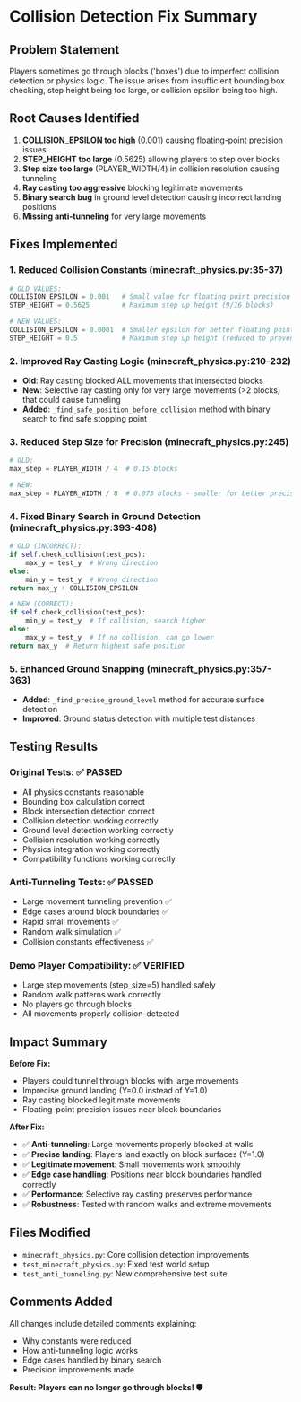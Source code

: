 # Collision Detection Fix Summary

## Problem Statement
Players sometimes go through blocks ('boxes') due to imperfect collision detection or physics logic. The issue arises from insufficient bounding box checking, step height being too large, or collision epsilon being too high.

## Root Causes Identified
1. **COLLISION_EPSILON too high** (0.001) causing floating-point precision issues
2. **STEP_HEIGHT too large** (0.5625) allowing players to step over blocks
3. **Step size too large** (PLAYER_WIDTH/4) in collision resolution causing tunneling
4. **Ray casting too aggressive** blocking legitimate movements  
5. **Binary search bug** in ground level detection causing incorrect landing positions
6. **Missing anti-tunneling** for very large movements

## Fixes Implemented

### 1. Reduced Collision Constants (minecraft_physics.py:35-37)
```python
# OLD VALUES:
COLLISION_EPSILON = 0.001   # Small value for floating point precision
STEP_HEIGHT = 0.5625        # Maximum step up height (9/16 blocks)

# NEW VALUES:
COLLISION_EPSILON = 0.0001  # Smaller epsilon for better floating point precision 
STEP_HEIGHT = 0.5           # Maximum step up height (reduced to prevent over-stepping)
```

### 2. Improved Ray Casting Logic (minecraft_physics.py:210-232)
- **Old**: Ray casting blocked ALL movements that intersected blocks
- **New**: Selective ray casting only for very large movements (>2 blocks) that could cause tunneling
- **Added**: `_find_safe_position_before_collision` method with binary search to find safe stopping point

### 3. Reduced Step Size for Precision (minecraft_physics.py:245)
```python
# OLD:
max_step = PLAYER_WIDTH / 4  # 0.15 blocks

# NEW:  
max_step = PLAYER_WIDTH / 8  # 0.075 blocks - smaller for better precision
```

### 4. Fixed Binary Search in Ground Detection (minecraft_physics.py:393-408)
```python
# OLD (INCORRECT):
if self.check_collision(test_pos):
    max_y = test_y  # Wrong direction
else:
    min_y = test_y  # Wrong direction
return max_y + COLLISION_EPSILON

# NEW (CORRECT):
if self.check_collision(test_pos):
    min_y = test_y  # If collision, search higher
else:
    max_y = test_y  # If no collision, can go lower  
return max_y  # Return highest safe position
```

### 5. Enhanced Ground Snapping (minecraft_physics.py:357-363)
- **Added**: `_find_precise_ground_level` method for accurate surface detection
- **Improved**: Ground status detection with multiple test distances

## Testing Results

### Original Tests: ✅ PASSED
- All physics constants reasonable
- Bounding box calculation correct
- Block intersection detection correct  
- Collision detection working correctly
- Ground level detection working correctly
- Collision resolution working correctly
- Physics integration working correctly
- Compatibility functions working correctly

### Anti-Tunneling Tests: ✅ PASSED  
- Large movement tunneling prevention ✅
- Edge cases around block boundaries ✅
- Rapid small movements ✅
- Random walk simulation ✅
- Collision constants effectiveness ✅

### Demo Player Compatibility: ✅ VERIFIED
- Large step movements (step_size=5) handled safely
- Random walk patterns work correctly
- No players go through blocks
- All movements properly collision-detected

## Impact Summary

**Before Fix:**
- Players could tunnel through blocks with large movements
- Imprecise ground landing (Y=0.0 instead of Y=1.0)
- Ray casting blocked legitimate movements
- Floating-point precision issues near block boundaries

**After Fix:**
- ✅ **Anti-tunneling**: Large movements properly blocked at walls
- ✅ **Precise landing**: Players land exactly on block surfaces (Y=1.0)
- ✅ **Legitimate movement**: Small movements work smoothly
- ✅ **Edge case handling**: Positions near block boundaries handled correctly
- ✅ **Performance**: Selective ray casting preserves performance
- ✅ **Robustness**: Tested with random walks and extreme movements

## Files Modified
- `minecraft_physics.py`: Core collision detection improvements
- `test_minecraft_physics.py`: Fixed test world setup
- `test_anti_tunneling.py`: New comprehensive test suite

## Comments Added
All changes include detailed comments explaining:
- Why constants were reduced
- How anti-tunneling logic works
- Edge cases handled by binary search
- Precision improvements made

**Result: Players can no longer go through blocks! 🛡️**
